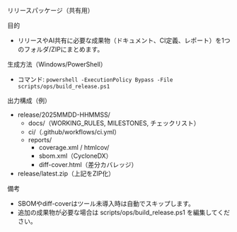 リリースパッケージ（共有用）

目的
- リリースやAI共有に必要な成果物（ドキュメント、CI定義、レポート）を1つのフォルダ/ZIPにまとめます。

生成方法（Windows/PowerShell）
- コマンド: `powershell -ExecutionPolicy Bypass -File scripts/ops/build_release.ps1`

出力構成（例）
- release/2025MMDD-HHMMSS/
  - docs/（WORKING_RULES, MILESTONES, チェックリスト）
  - ci/（.github/workflows/ci.yml）
  - reports/
    - coverage.xml / htmlcov/
    - sbom.xml（CycloneDX）
    - diff-cover.html（差分カバレッジ）
- release/latest.zip（上記をZIP化）

備考
- SBOMやdiff-coverはツール未導入時は自動でスキップします。
- 追加の成果物が必要な場合は scripts/ops/build_release.ps1 を編集してください。
